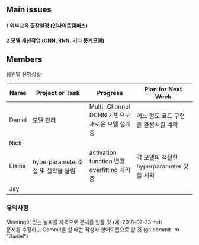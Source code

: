 ## Main issues   
#### 1 외부교육 출장일정 (인사이트캠퍼스)
#### 2 모델 개선작업 (CNN, RNN, 기타 통계모델)  
  
## Members  
팀원별 진행상황  

|  Name   |   Project or Task  |          Progress              |    Plan for Next Week |
| ------- |  ----------------- | ------------------------------ | ----------------------|
| Daniel  | 모델 관리  | Multi-Channel DCNN 기반으로 새로운 모델 설계 중  | 어느 정도 코드 구현을 완성시킬 계획  |
| Nick    |                    |                                |                       |
| Elaine  | hyperparameter조절 및 절확율 올림 | activation function 변경 overfitting 처리중  | 각 모델의 적절한 hyperparameter 찾을 계획   |
|  Jay       |                    |                                |                       |


### 유의사항  
Meeting이 있는 날짜를 제목으로 문서를 만들 것 (예: 2018-07-23.md)  
문서를 수정하고 Commit을 할 때는 작성자 영어이름으로 할 것 (git commit -m "Daniel")
